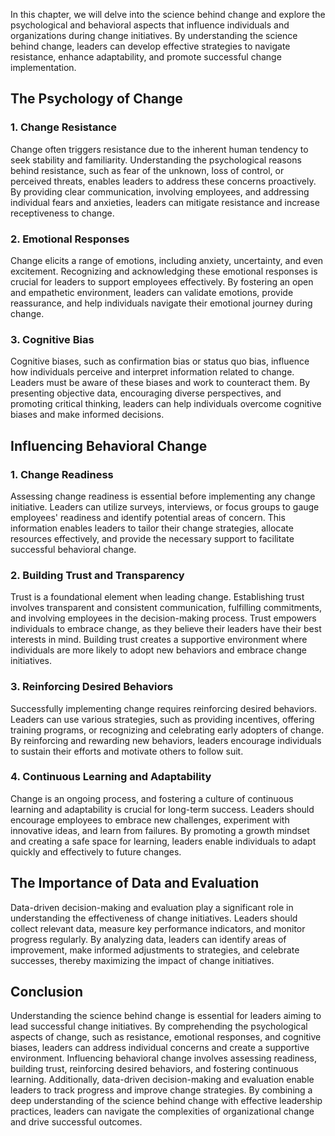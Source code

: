 
In this chapter, we will delve into the science behind change and explore the psychological and behavioral aspects that influence individuals and organizations during change initiatives. By understanding the science behind change, leaders can develop effective strategies to navigate resistance, enhance adaptability, and promote successful change implementation.

The Psychology of Change
------------------------

### 1. Change Resistance

Change often triggers resistance due to the inherent human tendency to seek stability and familiarity. Understanding the psychological reasons behind resistance, such as fear of the unknown, loss of control, or perceived threats, enables leaders to address these concerns proactively. By providing clear communication, involving employees, and addressing individual fears and anxieties, leaders can mitigate resistance and increase receptiveness to change.

### 2. Emotional Responses

Change elicits a range of emotions, including anxiety, uncertainty, and even excitement. Recognizing and acknowledging these emotional responses is crucial for leaders to support employees effectively. By fostering an open and empathetic environment, leaders can validate emotions, provide reassurance, and help individuals navigate their emotional journey during change.

### 3. Cognitive Bias

Cognitive biases, such as confirmation bias or status quo bias, influence how individuals perceive and interpret information related to change. Leaders must be aware of these biases and work to counteract them. By presenting objective data, encouraging diverse perspectives, and promoting critical thinking, leaders can help individuals overcome cognitive biases and make informed decisions.

Influencing Behavioral Change
-----------------------------

### 1. Change Readiness

Assessing change readiness is essential before implementing any change initiative. Leaders can utilize surveys, interviews, or focus groups to gauge employees' readiness and identify potential areas of concern. This information enables leaders to tailor their change strategies, allocate resources effectively, and provide the necessary support to facilitate successful behavioral change.

### 2. Building Trust and Transparency

Trust is a foundational element when leading change. Establishing trust involves transparent and consistent communication, fulfilling commitments, and involving employees in the decision-making process. Trust empowers individuals to embrace change, as they believe their leaders have their best interests in mind. Building trust creates a supportive environment where individuals are more likely to adopt new behaviors and embrace change initiatives.

### 3. Reinforcing Desired Behaviors

Successfully implementing change requires reinforcing desired behaviors. Leaders can use various strategies, such as providing incentives, offering training programs, or recognizing and celebrating early adopters of change. By reinforcing and rewarding new behaviors, leaders encourage individuals to sustain their efforts and motivate others to follow suit.

### 4. Continuous Learning and Adaptability

Change is an ongoing process, and fostering a culture of continuous learning and adaptability is crucial for long-term success. Leaders should encourage employees to embrace new challenges, experiment with innovative ideas, and learn from failures. By promoting a growth mindset and creating a safe space for learning, leaders enable individuals to adapt quickly and effectively to future changes.

The Importance of Data and Evaluation
-------------------------------------

Data-driven decision-making and evaluation play a significant role in understanding the effectiveness of change initiatives. Leaders should collect relevant data, measure key performance indicators, and monitor progress regularly. By analyzing data, leaders can identify areas of improvement, make informed adjustments to strategies, and celebrate successes, thereby maximizing the impact of change initiatives.

Conclusion
----------

Understanding the science behind change is essential for leaders aiming to lead successful change initiatives. By comprehending the psychological aspects of change, such as resistance, emotional responses, and cognitive biases, leaders can address individual concerns and create a supportive environment. Influencing behavioral change involves assessing readiness, building trust, reinforcing desired behaviors, and fostering continuous learning. Additionally, data-driven decision-making and evaluation enable leaders to track progress and improve change strategies. By combining a deep understanding of the science behind change with effective leadership practices, leaders can navigate the complexities of organizational change and drive successful outcomes.
